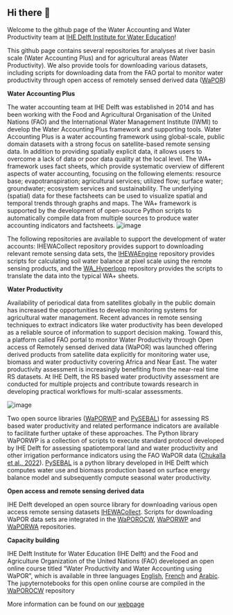 ## Hi there 👋

Welcome to the github page of the Water Accounting and Water Productivity team at [IHE Delft Institute for Water Education](https://www.un-ihe.org/)! 

This github page contains several repositories for analyses at river basin scale (Water Accounting Plus) and for agricultural areas (Water Productivity). We also provide tools for downloading various datasets, including scripts for downloading data from the FAO portal to monitor water productivity through open access of remotely sensed derived data ([WaPOR](https://wapor.apps.fao.org/home/WAPOR_2/1))

**Water Accounting Plus**

The water accounting team at IHE Delft was established in 2014 and has been working with the Food and Agricultural Organisation of the United Nations (FAO) and the International Water Management Institute (IWMI) to develop the Water Accounting Plus framework and supporting tools. Water Accounting Plus is a water accounting framework using global-scale, public domain datasets with a strong focus on satellite-based remote sensing data. In addition to providing spatially explicit data, it allows users to overcome a lack of data or poor data quality at the local level. The WA+ framework uses fact sheets, which provide systematic overview of different aspects of water accounting, focusing on the following elements: resource base; evapotranspiration; agricultural services; utilized flow; surface water; groundwater; ecosystem services and sustainability. The underlying (spatial) data for these factsheets can be used to visualize spatial and temporal trends through graphs and maps. The WA+ framework is supported by the development of open-source Python scripts to automatically compile data from multiple sources to produce water accounting indicators and factsheets.
![image](https://wateraccounting.un-ihe.org/sites/wateraccounting.un-ihe.org/files/waframework.png)
 
The following repositories are available to support the development of water accounts: IHEWACollect repository provides support to downloading relevant remote sensing data sets, the [IHEWAEngine](https://github.com/wateraccounting/IHEWAEngine) repository provides scripts for calculating soil water balance at pixel scale using the remote sensing products, and the [WA_Hyperloop](https://github.com/wateraccounting/WA_Hyperloop) repository provides the scripts to translate the data into the typical WA+ sheets. 

**Water Productivity**

Availability of periodical data from satellites globally in the public domain has increased the opportunities to develop monitoring systems for agricultural water management. Recent advances in remote sensing techniques to extract indicators like water productivity has been developed as a reliable source of information to support decision making. Toward this, a platform called FAO portal to monitor Water Productivity through Open access of Remotely sensed derived data (WaPOR) was launched offering derived products from satellite data explicitly for monitoring water use, biomass and water productivity covering Africa and Near East. The water productivity assessment is increasingly benefiting from the near-real time RS datasets. At IHE Delft, the RS based water productivity assessment are conducted for multiple projects and contribute towards research in developing practical workflows for multi-scalar assessments.

![image](https://github.com/wateraccounting/WAPORWP/blob/master/ReadmeIMG/Figmd_1.png)
 
Two open source libraries ([WaPORWP](https://github.com/wateraccounting/WAPORWP) and [PySEBAL](https://github.com/wateraccounting/pySEBAL_dev)) for assessing RS based water productivity and related performance indicators are available to facilitate further uptake of these approaches. The Python library WaPORWP is a collection of scripts to execute standard protocol developed by IHE Delft for assessing spatiotemporal land and water productivity and other irrigation performance indicators using the FAO WaPOR data ([Chukalla et al., 2022](https://hess.copernicus.org/articles/26/2759/2022/)). [PySEBAL](https://github.com/wateraccounting/pySEBAL_dev) is a python library developed in IHE Delft which computes water use and biomass production based on surface energy balance model and subsequently compute seasonal water productivity.

**Open access and remote sensing derived data**

IHE Delft developed an open source library for downloading various open access remote sensing datasets [IHEWACollect](https://github.com/wateraccounting/IHEWACollect). Scripts for downloading WaPOR data sets are integrated in the [WaPOROCW](https://github.com/wateraccounting/WAPOROCW), [WaPORWP](https://github.com/wateraccounting/WAPORWP) and [WaPORWA](https://github.com/wateraccounting/WAPORWA) repositories. 

**Capacity building**

IHE Delft Institute for Water Education (IHE Delft) and the Food and Agriculture Organization of the United Nations (FAO) developed an open online course titled “Water Productivity and Water Accounting using WaPOR”, which is available in three languages [English](https://ocw.un-ihe.org/course/view.php?id=92), [French](https://ocw.un-ihe.org/course/view.php?id=117) and [Arabic](https://ocw.un-ihe.org/course/view.php?id=118).
The jupyternotebooks for this open online course are compiled in the [WaPOROCW](https://github.com/wateraccounting/WAPOROCW) repository

More information can be found on our [webpage](https://wateraccounting.un-ihe.org/)
